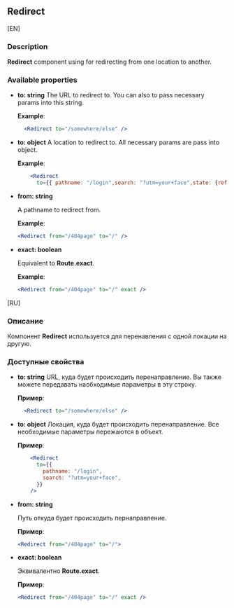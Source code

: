 ## Redirect

[EN]

### Description

**Redirect** component using for redirecting from one location to another.

### Available properties

* **to: string**
    The URL to redirect to. You can also to pass necessary params into this string.
    
    **Example**:
    
    ```jsx
      <Redirect to="/somewhere/else" />
    ```

* **to: object**
    A location to redirect to. All necessary params are pass into object.
    
   **Example**:
   
  ```jsx
      <Redirect
        to={{ pathname: "/login",search: "?utm=your+face",state: {referrer: currentLocation} }}/>
   ```         

* **from: string**

    A pathname to redirect from.

    **Example**:
    
    ```jsx
    <Redirect from="/404page" to="/" />
    ``` 

* **exact: boolean**

    Equivalent to **Route.exact**.
    
    **Example**:
    
    ```jsx
    <Redirect from="/404page" to="/" exact />  
    ```

[RU]

### Описание

Компонент **Redirect** используется для перенавления с одной локации на другую.

### Доступные свойства

* **to: string**
    URL, куда будет происходить перенаправление. Вы также можете передавать наобходимые параметры в эту строку.
    
    **Пример**:
    
    ```jsx
      <Redirect to="/somewhere/else" />
    ```

* **to: object**
    Локация, куда будет происходить перенаправление. Все необходимые параметры пережаются в объект.
    
   **Пример**:
   
  ```jsx
      <Redirect
        to={{
          pathname: "/login",
          search: "?utm=your+face",
        }}
      />
   ```

* **from: string**

    Путь откуда будет происходить пернаправление.

    **Пример**:
    
    ```jsx
    <Redirect from="/404page" to="/">
    ```   
  
* **exact: boolean**

    Эквивалентно **Route.exact**.
    
    **Пример**:
    
    ```jsx
    <Redirect from="/404page" to="/" exact />  
    ```    